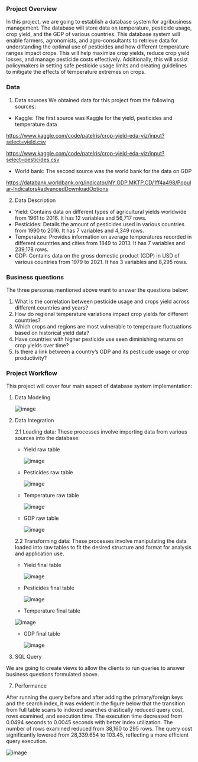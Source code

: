 ### Project Overview
In this project, we are going to establish a database system for agribusiness management. The database will store data on temperature, pesticide usage, crop yield, and the GDP of various countries. This database system will enable farmers, agronomists, and agro-consultants to retrieve data for understanding the optimal use of pesticides and how different temperature ranges impact crops. This will help maximize crop yields, reduce crop yield losses, and manage pesticide costs effectively. Additionally, this will assist policymakers in setting safe pesticide usage limits and creating guidelines to mitigate the effects of temperature extremes on crops.
### Data
1. Data sources
We obtained data for this project from the following sources:
 - Kaggle: The first source was Kaggle for the yield, pesticides and temperature data
   
https://www.kaggle.com/code/patelris/crop-yield-eda-viz/input?select=yield.csv

https://www.kaggle.com/code/patelris/crop-yield-eda-viz/input?select=pesticides.csv
  - World bank: The second source was the world bank for the data on GDP
    
https://databank.worldbank.org/indicator/NY.GDP.MKTP.CD/1ff4a498/Popular-Indicators#advancedDownloadOptions

2. Data Description
- Yield: Contains data on different types of agricultural yields worldwide from 1961 to 2016. It has 12 variables and 56,717 rows.
- Pesticides: Details the amount of pesticides used in various countries from 1990 to 2016. It has 7 variables and 4,349 rows.
- Temperature: Provides information on average temperatures recorded in different countries and cities from 1849 to 2013. It has 7 variables and 239,178 rows.
- GDP: Contains data on the gross domestic product (GDP) in USD of various countries from 1979 to 2021. It has 3 variables and 8,295 rows.
  
### Business questions
The three personas mentioned above want to answer the questions below:
1. What is the correlation between pesticide usage and crops yield across different countries and years?
2. How do regional temperature variations impact crop yields for different countries?
3. Which crops and regions are most vulnerable to temperaure fluctuations based on historical yield data?
4. Have countries with higher pesticide use seen diminishing returns on crop yields over time?
5. Is there a link between a country’s GDP and its pesticude usage or crop productivity?
   
### Project Workflow
This project will cover four main aspect of database system implementation:

1. Data Modeling

   
   ![image](https://github.com/user-attachments/assets/18308793-326a-4583-87e9-3a0179884f8c)

2. Data Integration
   
   2.1 Loading data: These processes involve importing data from various sources into the database:

   - Yield raw table
  
     ![image](https://github.com/user-attachments/assets/2fc49e31-dc90-41ec-9689-ba3dac11dfab)
     
   - Pesticides raw table
   
     ![image](https://github.com/user-attachments/assets/195619eb-3b54-4ca8-a8cd-b17364624e5c)
     
   - Temperature raw table
   
     ![image](https://github.com/user-attachments/assets/a18e271f-fc1a-49eb-99de-24f9a046e492)
     
   - GDP raw table
   
     ![image](https://github.com/user-attachments/assets/6e4d97b7-711a-401f-b3a2-eea997d1f640)
  
  
   2.2 Transforming data: These processes involve manipulating the data loaded into raw tables to fit the desired structure and format for analysis and application use.

   - Yield final table
   
     ![image](https://github.com/user-attachments/assets/728c4f52-46b9-4b10-bfab-a1970c384917)

   - Pesticides final table
   
     ![image](https://github.com/user-attachments/assets/9e66eb31-f065-492c-8045-0ea5f360f6f7)

   - Temperature final table
 
    ![image](https://github.com/user-attachments/assets/e75b4ddb-7367-46f0-881c-675623bbca9f)

   - GDP final table
   
     ![image](https://github.com/user-attachments/assets/f7936fc8-8534-4ac7-a939-bbca6751c93a)
     
  
5. SQL Query
   
We are going to create views to allow the clients to run queries to answer business questions formulated above.

7. Performance
   
After running the query before and after adding the primary/foreign keys and the search index, it was evident in the figure below that the transition from full table scans to indexed searches drastically reduced query cost, rows examined, and execution time. The execution time decreased from 0.0494 seconds to 0.0045 seconds with better index utilization. The number of rows examined reduced from 38,160 to 295 rows. The query cost significantly lowered from 28,339.654 to 103.45, reflecting a more efficient query execution.
   
![image](https://github.com/user-attachments/assets/ba6deec0-6ff6-44fe-86d9-b4954ce08159)




